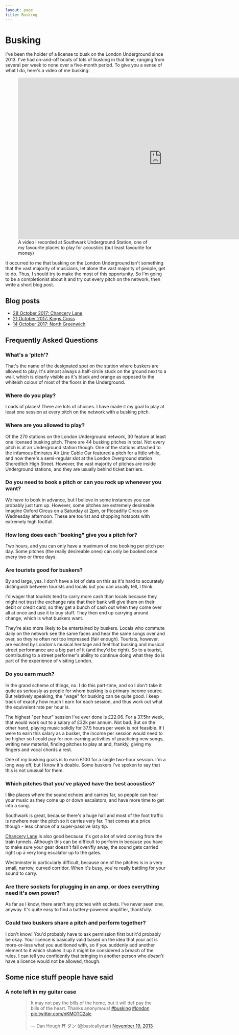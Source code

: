 ```yaml
---
layout: page
title: Busking
---
```


# Busking

I've been the holder of a license to busk on the London Underground since 2013. I've had on-and-off bouts of lots of busking in that time, ranging from several per week to none over a five-month period. To give you a sense of what I do, here's a video of me busking:

<figure class="center">
	<iframe width="900" height="506" src="https://www.youtube.com/embed/LmDXpLbi2w0" frameborder="0" allowfullscreen></iframe>
	<figcaption>A video I recorded at Southwark Underground Station, one of my favourite places to play for acoustics (but least favourite for money)</figcaption>
</figure>

It occurred to me that busking on the London Underground isn't something that the vast majority of musicians, let alone the vast majority of people, get to do. Thus, I should try to make the most of this opportunity. So I'm going to be a completionist about it and try out every pitch on the network, then write a short blog post.

## Blog posts

* [28 October 2017: Chancery Lane](2017-10-29-chancery-lane)
* [21 October 2017: Kings Cross](2017-10-21-kings-cross)
* [14 October 2017: North Greenwich](2017-10-14-north-greenwich)

## Frequently Asked Questions

### What's a 'pitch'?

That's the name of the designated spot on the station where buskers are allowed to play. It's almost always a half-circle stuck on the ground next to a wall, which is clearly visible as it's black and orange as opposed to the whiteish colour of most of the floors in the Underground.

### Where do you play?

Loads of places! There are lots of choices. I have made it my goal to play at least one session at every pitch on the network with a busking pitch.

### Where are you allowed to play?

Of the 270 stations on the London Underground network, 30 feature at least one licensed busking pitch. There are 44 busking pitches in total. Not every pitch is at an Underground station though. One of the stations attached to the infamous Emirates Air Line Cable Car featured a pitch for a little while, and now there's a semi-regular slot at the London Overground station Shoreditch High Street. However, the vast majority of pitches are inside Underground stations, and they are usually behind ticket barriers.

### Do you need to book a pitch or can you rock up whenever you want?

We have to book in advance, but I believe in some instances you can probably just turn up. However, some pitches are extremely desireable. Imagine Oxford Circus on a Saturday at 2pm, or Piccadilly Circus on Wednesday afternoon. These are tourist and shopping hotspots with extremely high footfall.

### How long does each "booking" give you a pitch for?

Two hours, and you can only have a maximum of one booking per pitch per day. Some pitches (the really desireable ones) can only be booked once every two or three days.

### Are tourists good for buskers?

By and large, yes. I don't have a lot of data on this as it's hard to accurately distinguish between tourists and locals but you can usually tell, I think.

I'd wager that tourists tend to carry more cash than locals because they might not trust the exchange rate that their bank will give them on their debit or credit card, so they get a bunch of cash out when they come over all at once and use it to buy stuff. They then end up carrying around change, which is what buskers want.

They're also more likely to be entertained by buskers. Locals who commute daily on the network see the same faces and hear the same songs over and over, so they're often not too impressed (fair enough). Tourists, however, are excited by London's musical heritage and feel that busking and musical street performance are a big part of it (and they'd be right). So to a tourist, contributing to a street performer's ability to continue doing what they do is part of the experience of visiting London.

### Do you earn much?

In the grand scheme of things, no. I do this part-time, and so I don't take it quite as seriously as people for whom busking is a primary income source. But relatively speaking, the "wage" for busking can be quite good. I keep track of exactly how much I earn for each session, and thus work out what the equivalent rate per hour is.

The highest "per hour" session I've ever done is £22.06. For a 37.5hr week, that would work out to a salary of £32k per annum. Not bad. But on the other hand, playing music solidly for 37.5 hours per week is not feasible. If I were to earn this salary as a busker, the income per session would need to be higher so I could pay for non-earning activities of practicing new songs, writing new material, finding pitches to play at and, frankly, giving my fingers and vocal chords a rest.

One of my busking goals is to earn £100 for a single two-hour session. I'm a long way off, but I know it's doable. Some buskers I've spoken to say that this is not unusual for them.

### Which pitches that you've played have the best acoustics?

I like places where the sound echoes and carries far, so people can hear your music as they come up or down escalators, and have more time to get into a song.

Southwark is great, because there's a huge hall and most of the foot traffic is nowhere near the pitch so it carries very far. That comes at a price though - less chance of a super-passive lazy tip.

[Chancery Lane](2017-10-29-chancery-lane) is also good because it's got a lot of wind coming from the train tunnels. Although this can be difficult to perform in because you have to make sure your gear doesn't fall over/fly away, the sound gets carried right up a very long escalator up to the gates.

Westminster is particularly difficult, because one of the pitches is in a very small, narrow, curved corridor. When it's busy, you're really battling for your sound to carry.

### Are there sockets for plugging in an amp, or does everything need it's own power?

As far as I know, there aren't any pitches with sockets. I've never seen one, anyway. It's quite easy to find a battery-powered amplifier, thankfully.

### Could two buskers share a pitch and perform together?

I don't know! You'd probably have to ask permission first but it'd probably be okay. Your licence is basically valid based on the idea that your act is more-or-less what you auditioned with, so if you suddenly add another element to it which shakes it up it might be considered a breach of the rules. I can tell you confidently that bringing in another person who _doesn't_ have a licence would not be allowed, though.

## Some nice stuff people have said

### A note left in my guitar case

<figure class="center">
	<blockquote class="twitter-tweet" data-lang="en"><p lang="en" dir="ltr">It may not pay the bills of the home, but it will def pay the bills of the heart. Thanks anonymous! <a href="https://twitter.com/hashtag/busking?src=hash&amp;ref_src=twsrc%5Etfw">#busking</a> <a href="https://twitter.com/hashtag/london?src=hash&amp;ref_src=twsrc%5Etfw">#london</a> <a href="http://t.co/nKMOTC2alc">pic.twitter.com/nKMOTC2alc</a></p>&mdash; Dan Hough ⛩ ダン (@basicallydan) <a href="https://twitter.com/basicallydan/status/402804475452469248?ref_src=twsrc%5Etfw">November 19, 2013</a></blockquote>
	<script async src="https://platform.twitter.com/widgets.js" charset="utf-8"></script>
</figure>

